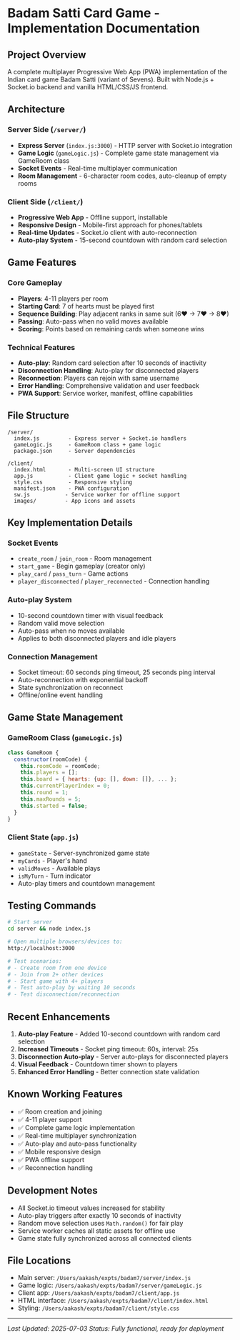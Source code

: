 # Badam Satti Card Game - Implementation Documentation

## Project Overview
A complete multiplayer Progressive Web App (PWA) implementation of the Indian card game Badam Satti (variant of Sevens). Built with Node.js + Socket.io backend and vanilla HTML/CSS/JS frontend.

## Architecture

### Server Side (`/server/`)
- **Express Server** (`index.js:3000`) - HTTP server with Socket.io integration
- **Game Logic** (`gameLogic.js`) - Complete game state management via GameRoom class
- **Socket Events** - Real-time multiplayer communication
- **Room Management** - 6-character room codes, auto-cleanup of empty rooms

### Client Side (`/client/`)
- **Progressive Web App** - Offline support, installable
- **Responsive Design** - Mobile-first approach for phones/tablets
- **Real-time Updates** - Socket.io client with auto-reconnection
- **Auto-play System** - 15-second countdown with random card selection

## Game Features

### Core Gameplay
- **Players**: 4-11 players per room
- **Starting Card**: 7 of hearts must be played first
- **Sequence Building**: Play adjacent ranks in same suit (6♥ → 7♥ → 8♥)
- **Passing**: Auto-pass when no valid moves available
- **Scoring**: Points based on remaining cards when someone wins

### Technical Features
- **Auto-play**: Random card selection after 10 seconds of inactivity
- **Disconnection Handling**: Auto-play for disconnected players
- **Reconnection**: Players can rejoin with same username
- **Error Handling**: Comprehensive validation and user feedback
- **PWA Support**: Service worker, manifest, offline capabilities

## File Structure
```
/server/
  index.js         - Express server + Socket.io handlers
  gameLogic.js     - GameRoom class + game logic
  package.json     - Server dependencies

/client/
  index.html       - Multi-screen UI structure
  app.js           - Client game logic + socket handling
  style.css        - Responsive styling
  manifest.json    - PWA configuration
  sw.js           - Service worker for offline support
  images/         - App icons and assets
```

## Key Implementation Details

### Socket Events
- `create_room` / `join_room` - Room management
- `start_game` - Begin gameplay (creator only)
- `play_card` / `pass_turn` - Game actions
- `player_disconnected` / `player_reconnected` - Connection handling

### Auto-play System
- 10-second countdown timer with visual feedback
- Random valid move selection
- Auto-pass when no moves available
- Applies to both disconnected players and idle players

### Connection Management
- Socket timeout: 60 seconds ping timeout, 25 seconds ping interval
- Auto-reconnection with exponential backoff
- State synchronization on reconnect
- Offline/online event handling

## Game State Management

### GameRoom Class (`gameLogic.js`)
```javascript
class GameRoom {
  constructor(roomCode) {
    this.roomCode = roomCode;
    this.players = [];
    this.board = { hearts: {up: [], down: []}, ... };
    this.currentPlayerIndex = 0;
    this.round = 1;
    this.maxRounds = 5;
    this.started = false;
  }
}
```

### Client State (`app.js`)
- `gameState` - Server-synchronized game state
- `myCards` - Player's hand
- `validMoves` - Available plays
- `isMyTurn` - Turn indicator
- Auto-play timers and countdown management

## Testing Commands
```bash
# Start server
cd server && node index.js

# Open multiple browsers/devices to:
http://localhost:3000

# Test scenarios:
# - Create room from one device
# - Join from 2+ other devices
# - Start game with 4+ players
# - Test auto-play by waiting 10 seconds
# - Test disconnection/reconnection
```

## Recent Enhancements
1. **Auto-play Feature** - Added 10-second countdown with random card selection
2. **Increased Timeouts** - Socket ping timeout: 60s, interval: 25s
3. **Disconnection Auto-play** - Server auto-plays for disconnected players
4. **Visual Feedback** - Countdown timer shown to players
5. **Enhanced Error Handling** - Better connection state validation

## Known Working Features
- ✅ Room creation and joining
- ✅ 4-11 player support
- ✅ Complete game logic implementation
- ✅ Real-time multiplayer synchronization
- ✅ Auto-play and auto-pass functionality
- ✅ Mobile responsive design
- ✅ PWA offline support
- ✅ Reconnection handling

## Development Notes
- All Socket.io timeout values increased for stability
- Auto-play triggers after exactly 10 seconds of inactivity
- Random move selection uses `Math.random()` for fair play
- Service worker caches all static assets for offline use
- Game state fully synchronized across all connected clients

## File Locations
- Main server: `/Users/aakash/expts/badam7/server/index.js`
- Game logic: `/Users/aakash/expts/badam7/server/gameLogic.js`
- Client app: `/Users/aakash/expts/badam7/client/app.js`
- HTML interface: `/Users/aakash/expts/badam7/client/index.html`
- Styling: `/Users/aakash/expts/badam7/client/style.css`

---
*Last Updated: 2025-07-03*
*Status: Fully functional, ready for deployment*